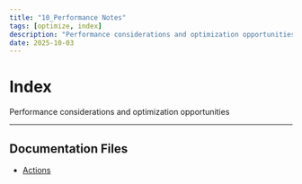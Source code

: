 ```yaml
---
title: "10_Performance Notes"
tags: [optimize, index]
description: "Performance considerations and optimization opportunities"
date: 2025-10-03
---
```


# Index

Performance considerations and optimization opportunities

---

## Documentation Files

- [Actions](performance/actions)
